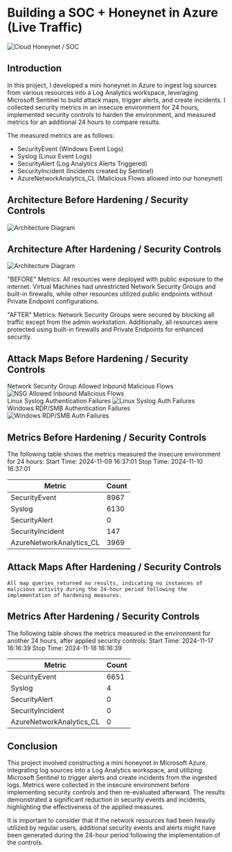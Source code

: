 # Building a SOC + Honeynet in Azure (Live Traffic)
![Cloud Honeynet / SOC](https://i.imgur.com/ESmZARj.png)

## Introduction

In this project, I developed a mini honeynet in Azure to ingest log sources from various resources into a Log Analytics workspace, leveraging Microsoft Sentinel to build attack maps, trigger alerts, and create incidents. I collected security metrics in an insecure environment for 24 hours, implemented security controls to harden the environment, and measured metrics for an additional 24 hours to compare results.

The measured metrics are as follows:
- SecurityEvent (Windows Event Logs)
- Syslog (Linux Event Logs)
- SecurityAlert (Log Analytics Alerts Triggered)
- SecurityIncident (Incidents created by Sentinel)
- AzureNetworkAnalytics_CL (Malicious Flows allowed into our honeynet)

## Architecture Before Hardening / Security Controls
![Architecture Diagram](https://i.imgur.com/8IRETy5.png)

## Architecture After Hardening / Security Controls
![Architecture Diagram](https://i.imgur.com/3ffj8H9.png)

"BEFORE" Metrics: All resources were deployed with public exposure to the internet. Virtual Machines had unrestricted Network Security Groups and built-in firewalls, while other resources utilized public endpoints without Private Endpoint configurations.

"AFTER" Metrics: Network Security Groups were secured by blocking all traffic except from the admin workstation. Additionally, all resources were protected using built-in firewalls and Private Endpoints for enhanced security.

## Attack Maps Before Hardening / Security Controls
Network Security Group Allowed Inbound Malicious Flows
![NSG Allowed Inbound Malicious Flows](https://i.imgur.com/TYWQR39.png)<br>
Linux Syslog Authentication Failures
![Linux Syslog Auth Failures](https://i.imgur.com/Bq3FCjo.png)<br>
Windows RDP/SMB Authentication Failures
![Windows RDP/SMB Auth Failures](https://i.imgur.com/Nk27hoS.png)<br>

## Metrics Before Hardening / Security Controls

The following table shows the metrics measured the insecure environment for 24 hours:
Start Time: 2024-11-09 16:37:01
Stop Time: 2024-11-10 16:37:01

| Metric                   | Count
| ------------------------ | -----
| SecurityEvent            | 8967
| Syslog                   | 6130
| SecurityAlert            | 0
| SecurityIncident         | 147
| AzureNetworkAnalytics_CL | 3969

## Attack Maps After Hardening / Security Controls

```All map queries returned no results, indicating no instances of malicious activity during the 24-hour period following the implementation of hardening measures.```

## Metrics After Hardening / Security Controls

The following table shows the metrics measured in the environment for another 24 hours, after applied security controls:
Start Time: 2024-11-17 16:16:39
Stop Time: 2024-11-18 16:16:39

| Metric                   | Count
| ------------------------ | -----
| SecurityEvent            | 6651
| Syslog                   | 4
| SecurityAlert            | 0
| SecurityIncident         | 0
| AzureNetworkAnalytics_CL | 0

## Conclusion

This project involved constructing a mini honeynet in Microsoft Azure, integrating log sources into a Log Analytics workspace, and utilizing Microsoft Sentinel to trigger alerts and create incidents from the ingested logs. Metrics were collected in the insecure environment before implementing security controls and then re-evaluated afterward. The results demonstrated a significant reduction in security events and incidents, highlighting the effectiveness of the applied measures.

It is important to consider that if the network resources had been heavily utilized by regular users, additional security events and alerts might have been generated during the 24-hour period following the implementation of the controls.
